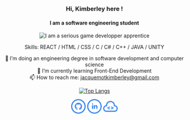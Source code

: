 <div align="center">

### Hi, Kimberley here !
#### I am a software engineering student
![I am a serious game developper apprentice](https://i.pinimg.com/originals/00/51/40/005140da70e95036cd28c0c60531a08b.gif)

Skills: REACT / HTML / CSS / C / C# / C++ / JAVA / UNITY

🔭 I’m doing an engineering degree in software development and computer science<br>
🌱 I’m currently learning Front-End Development <br>
📫 How to reach me: jacquemotkimberley@gmail.com 

[![Top Langs](https://github-readme-stats.vercel.app/api/top-langs/?username=MonaBlanc)](https://github.com/anuraghazra/github-readme-stats)

[<p align="center"><img src='iconmonstr-github-5-240.png' alt='github' height='40'>](https://github.com/MonaBlanc) [<img src='iconmonstr-linkedin-5-240.png' alt='linkedin' height='40'>](https://www.linkedin.com/in/kimberley-jacquemot/)  [<img src='iconmonstr-code-15-240.png' alt='website' height='40'></p>](https://monablanc.github.io/)  
  </div>
